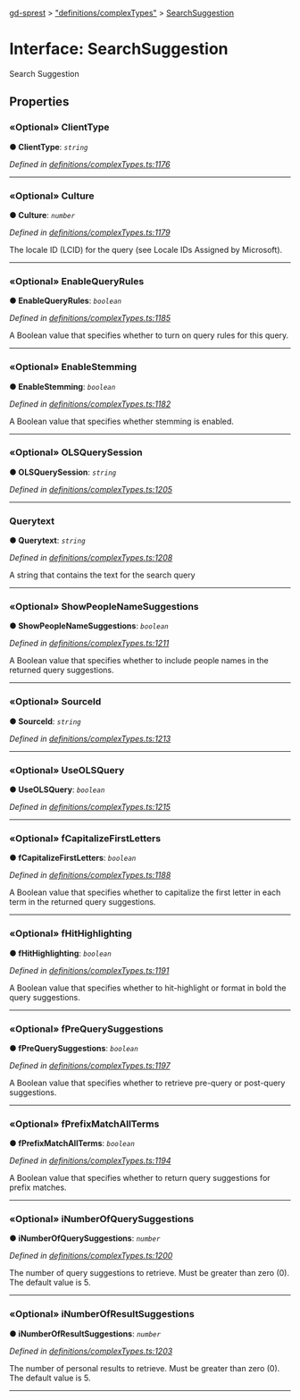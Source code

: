 [gd-sprest](../README.md) > ["definitions/complexTypes"](../modules/_definitions_complextypes_.md) > [SearchSuggestion](../interfaces/_definitions_complextypes_.searchsuggestion.md)



# Interface: SearchSuggestion


Search Suggestion


## Properties
<a id="clienttype"></a>

### «Optional» ClientType

**●  ClientType**:  *`string`* 

*Defined in [definitions/complexTypes.ts:1176](https://github.com/gunjandatta/sprest/blob/3de79f1/src/definitions/complexTypes.ts#L1176)*





___

<a id="culture"></a>

### «Optional» Culture

**●  Culture**:  *`number`* 

*Defined in [definitions/complexTypes.ts:1179](https://github.com/gunjandatta/sprest/blob/3de79f1/src/definitions/complexTypes.ts#L1179)*



The locale ID (LCID) for the query (see Locale IDs Assigned by Microsoft).




___

<a id="enablequeryrules"></a>

### «Optional» EnableQueryRules

**●  EnableQueryRules**:  *`boolean`* 

*Defined in [definitions/complexTypes.ts:1185](https://github.com/gunjandatta/sprest/blob/3de79f1/src/definitions/complexTypes.ts#L1185)*



A Boolean value that specifies whether to turn on query rules for this query.




___

<a id="enablestemming"></a>

### «Optional» EnableStemming

**●  EnableStemming**:  *`boolean`* 

*Defined in [definitions/complexTypes.ts:1182](https://github.com/gunjandatta/sprest/blob/3de79f1/src/definitions/complexTypes.ts#L1182)*



A Boolean value that specifies whether stemming is enabled.




___

<a id="olsquerysession"></a>

### «Optional» OLSQuerySession

**●  OLSQuerySession**:  *`string`* 

*Defined in [definitions/complexTypes.ts:1205](https://github.com/gunjandatta/sprest/blob/3de79f1/src/definitions/complexTypes.ts#L1205)*





___

<a id="querytext"></a>

###  Querytext

**●  Querytext**:  *`string`* 

*Defined in [definitions/complexTypes.ts:1208](https://github.com/gunjandatta/sprest/blob/3de79f1/src/definitions/complexTypes.ts#L1208)*



A string that contains the text for the search query




___

<a id="showpeoplenamesuggestions"></a>

### «Optional» ShowPeopleNameSuggestions

**●  ShowPeopleNameSuggestions**:  *`boolean`* 

*Defined in [definitions/complexTypes.ts:1211](https://github.com/gunjandatta/sprest/blob/3de79f1/src/definitions/complexTypes.ts#L1211)*



A Boolean value that specifies whether to include people names in the returned query suggestions.




___

<a id="sourceid"></a>

### «Optional» SourceId

**●  SourceId**:  *`string`* 

*Defined in [definitions/complexTypes.ts:1213](https://github.com/gunjandatta/sprest/blob/3de79f1/src/definitions/complexTypes.ts#L1213)*





___

<a id="useolsquery"></a>

### «Optional» UseOLSQuery

**●  UseOLSQuery**:  *`boolean`* 

*Defined in [definitions/complexTypes.ts:1215](https://github.com/gunjandatta/sprest/blob/3de79f1/src/definitions/complexTypes.ts#L1215)*





___

<a id="fcapitalizefirstletters"></a>

### «Optional» fCapitalizeFirstLetters

**●  fCapitalizeFirstLetters**:  *`boolean`* 

*Defined in [definitions/complexTypes.ts:1188](https://github.com/gunjandatta/sprest/blob/3de79f1/src/definitions/complexTypes.ts#L1188)*



A Boolean value that specifies whether to capitalize the first letter in each term in the returned query suggestions.




___

<a id="fhithighlighting"></a>

### «Optional» fHitHighlighting

**●  fHitHighlighting**:  *`boolean`* 

*Defined in [definitions/complexTypes.ts:1191](https://github.com/gunjandatta/sprest/blob/3de79f1/src/definitions/complexTypes.ts#L1191)*



A Boolean value that specifies whether to hit-highlight or format in bold the query suggestions.




___

<a id="fprequerysuggestions"></a>

### «Optional» fPreQuerySuggestions

**●  fPreQuerySuggestions**:  *`boolean`* 

*Defined in [definitions/complexTypes.ts:1197](https://github.com/gunjandatta/sprest/blob/3de79f1/src/definitions/complexTypes.ts#L1197)*



A Boolean value that specifies whether to retrieve pre-query or post-query suggestions.




___

<a id="fprefixmatchallterms"></a>

### «Optional» fPrefixMatchAllTerms

**●  fPrefixMatchAllTerms**:  *`boolean`* 

*Defined in [definitions/complexTypes.ts:1194](https://github.com/gunjandatta/sprest/blob/3de79f1/src/definitions/complexTypes.ts#L1194)*



A Boolean value that specifies whether to return query suggestions for prefix matches.




___

<a id="inumberofquerysuggestions"></a>

### «Optional» iNumberOfQuerySuggestions

**●  iNumberOfQuerySuggestions**:  *`number`* 

*Defined in [definitions/complexTypes.ts:1200](https://github.com/gunjandatta/sprest/blob/3de79f1/src/definitions/complexTypes.ts#L1200)*



The number of query suggestions to retrieve. Must be greater than zero (0). The default value is 5.




___

<a id="inumberofresultsuggestions"></a>

### «Optional» iNumberOfResultSuggestions

**●  iNumberOfResultSuggestions**:  *`number`* 

*Defined in [definitions/complexTypes.ts:1203](https://github.com/gunjandatta/sprest/blob/3de79f1/src/definitions/complexTypes.ts#L1203)*



The number of personal results to retrieve. Must be greater than zero (0). The default value is 5.




___


